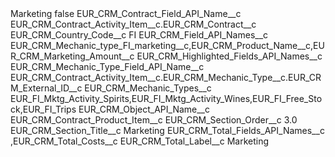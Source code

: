 <?xml version="1.0" encoding="UTF-8"?>
<CustomMetadata xmlns="http://soap.sforce.com/2006/04/metadata" xmlns:xsi="http://www.w3.org/2001/XMLSchema-instance" xmlns:xsd="http://www.w3.org/2001/XMLSchema">
    <label>Marketing</label>
    <protected>false</protected>
    <values>
        <field>EUR_CRM_Contract_Field_API_Name__c</field>
        <value xsi:type="xsd:string">EUR_CRM_Contract_Activity_Item__c.EUR_CRM_Contract__c</value>
    </values>
    <values>
        <field>EUR_CRM_Country_Code__c</field>
        <value xsi:type="xsd:string">FI</value>
    </values>
    <values>
        <field>EUR_CRM_Field_API_Names__c</field>
        <value xsi:type="xsd:string">EUR_CRM_Mechanic_type_FI_marketing__c,EUR_CRM_Product_Name__c,EUR_CRM_Marketing_Amount__c</value>
    </values>
    <values>
        <field>EUR_CRM_Highlighted_Fields_API_Names__c</field>
        <value xsi:nil="true"/>
    </values>
    <values>
        <field>EUR_CRM_Mechanic_Type_Field_API_Name__c</field>
        <value xsi:type="xsd:string">EUR_CRM_Contract_Activity_Item__c.EUR_CRM_Mechanic_Type__c.EUR_CRM_External_ID__c</value>
    </values>
    <values>
        <field>EUR_CRM_Mechanic_Types__c</field>
        <value xsi:type="xsd:string">EUR_FI_Mktg_Activity_Spirits,EUR_FI_Mktg_Activity_Wines,EUR_FI_Free_Stock,EUR_FI_Trips</value>
    </values>
    <values>
        <field>EUR_CRM_Object_API_Name__c</field>
        <value xsi:type="xsd:string">EUR_CRM_Contract_Product_Item__c</value>
    </values>
    <values>
        <field>EUR_CRM_Section_Order__c</field>
        <value xsi:type="xsd:double">3.0</value>
    </values>
    <values>
        <field>EUR_CRM_Section_Title__c</field>
        <value xsi:type="xsd:string">Marketing</value>
    </values>
    <values>
        <field>EUR_CRM_Total_Fields_API_Names__c</field>
        <value xsi:type="xsd:string">,EUR_CRM_Total_Costs__c</value>
    </values>
    <values>
        <field>EUR_CRM_Total_Label__c</field>
        <value xsi:type="xsd:string">Marketing</value>
    </values>
</CustomMetadata>
